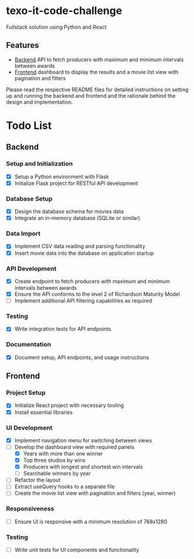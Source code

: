# texo-it-code-challenge
Fullstack solution using Python and React

## Features
- [Backend](backend/README.md) API to fetch producers with maximum and minimum intervals between awards
- [Frontend](frontend/README.md) dashboard to display the results and a movie list view with pagination and filters

Please read the respective README files for detailed instructions on setting up and running the backend and frontend and the rationale behind the design and implementation.

# Todo List

## Backend

### Setup and Initialization
- [x] Setup a Python environment with Flask
- [x] Initialize Flask project for RESTful API development

### Database Setup
- [x] Design the database schema for movies data
- [x] Integrate an in-memory database (SQLite or similar)

### Data Import
- [x] Implement CSV data reading and parsing functionality
- [x] Insert movie data into the database on application startup

### API Development
- [x] Create endpoint to fetch producers with maximum and minimum intervals between awards
- [x] Ensure the API conforms to the level 2 of Richardson Maturity Model
- [ ] Implement additional API filtering capabilities as required

### Testing
- [x] Write integration tests for API endpoints

### Documentation
- [x] Document setup, API endpoints, and usage instructions

## Frontend

### Project Setup
- [x] Initialize React project with necessary tooling
- [x] Install essential libraries 

### UI Development
- [x] Implement navigation menu for switching between views
- [ ] Develop the dashboard view with required panels
  - [x] Years with more than one winner
  - [x] Top three studios by wins
  - [x] Producers with longest and shortest win intervals
  - [ ] Searchable winners by year
- [ ] Refactor the layout
- [ ] Extract useQuery hooks to a separate file
- [ ] Create the movie list view with pagination and filters (year, winner)

### Responsiveness
- [ ] Ensure UI is responsive with a minimum resolution of 768x1280

### Testing
- [ ] Write unit tests for UI components and functionality
